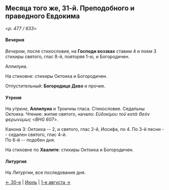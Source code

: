 
## Месяца того же, 31-й. Преподобного и праведного Евдокима

<*p. 477 / 633*>

#### Вечерня

*Вечером*, после стихословия, на **Господи воззвах** ставим 4 и поем 3 стихиры святого, глас 8-й, 
пояторяя 1-ю, и Богородичен.  

Аллилуиа. 

На стиховне: стихиры Октоиха и Богородичен. 

Отпустительный: **Богородице Дево** и прочие.    

#### Утреня

На *утрене*, **Аллилуиа** и Троичны гласа. 
Стихословие. Седальны Октоиха. 
Чтение: житие святого, начало: *Εὐδοκίμου τοῦ κατὰ Θεόν φερωνύμως* <*BHG 607*>. 

Канона 3: Октоиха -- 2, и святого, глас 2-й, Иосифа, по 4. 
По 3-й песни -- седален святого, глас 4-й.  
По 6-й -- подобен дня. 

На стиховне по **Хвалите**: стихиры Октоиха и Богородичен. 

#### Литургия

На *Литургии*, все последование дня. 

[← 30-е](07_30_EUR.ru.md) | [Июль](README.md#31-й) | [1-е августа →](../08_august/08_01_EUR.ru.md)
